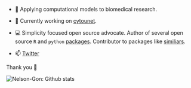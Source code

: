 




- 🖤  Applying computational models to biomedical research. 

- 👷 Currently working on [cytounet](https://github.com/Nelson-Gon/cytounet).


 - 💻 Simplicity focused open source advocate. Author of several open source `R` and `python` [packages](https://nelson-gon.github.io/projects).
Contributor to packages like [similiars](https://github.com/davidsjoberg/similiars).



- 📫 [Twitter](https://twitter.com/bionelsongon)  


Thank you 🖤


![Nelson-Gon: Github stats](https://github-readme-stats.vercel.app/api?username=nelson-gon&count_private=true)
